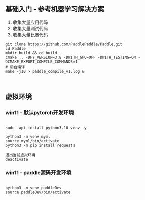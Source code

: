 ## 基础入门 - 参考机器学习解决方案
1. 收集大量应用代码
2. 收集大量测试代码
3. 收集大量比赛代码
```
git clone https://github.com/PaddlePaddle/Paddle.git
cd Paddle
mkdir build && cd build
cmake .. -DPY_VERSION=3.8 -DWITH_GPU=OFF -DWITH_TESTING=ON -DCMAKE_EXPORT_COMPILE_COMMANDS=1
# 后台编译
make -j10 > paddle_compile_v1.log &



```

## 虚拟环境
### win11 - 默认pytorch开发环境
```

sudu  apt install python3.10-venv -y

python3 -m venv myml
source myml/bin/activate
python3 -m pip install requests

退出当前虚拟环境
deactivate
```

### win11 - paddle源码开发环境
```

python3 -m venv paddleDev
source paddleDev/bin/activate


```


## 